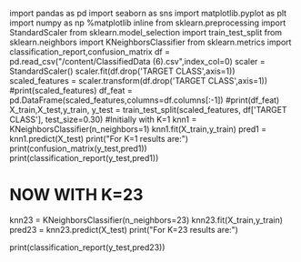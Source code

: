 import pandas as pd
import seaborn as sns
import matplotlib.pyplot as plt
import numpy as np
%matplotlib inline
from sklearn.preprocessing import StandardScaler
from sklearn.model_selection import train_test_split
from sklearn.neighbors import KNeighborsClassifier
from sklearn.metrics import classification_report,confusion_matrix
df = pd.read_csv("/content/ClassifiedData (6).csv",index_col=0)
scaler = StandardScaler()
scaler.fit(df.drop('TARGET CLASS',axis=1))
scaled_features = scaler.transform(df.drop('TARGET CLASS',axis=1))
#print(scaled_features)
df_feat = pd.DataFrame(scaled_features,columns=df.columns[:-1])
#print(df_feat)
X_train,X_test,y_train, y_test = train_test_split(scaled_features,
df['TARGET CLASS'], test_size=0.30)
#Initially with K=1
knn1 = KNeighborsClassifier(n_neighbors=1)
knn1.fit(X_train,y_train)
pred1 = knn1.predict(X_test)
print("For K=1 results are:")
print(confusion_matrix(y_test,pred1))
print(classification_report(y_test,pred1))
# NOW WITH K=23
knn23 = KNeighborsClassifier(n_neighbors=23)
knn23.fit(X_train,y_train)
pred23 = knn23.predict(X_test)
print("For K=23 results are:")

print(classification_report(y_test,pred23))

